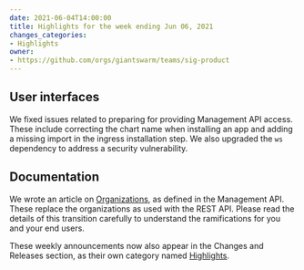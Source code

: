 ```yaml
---
date: 2021-06-04T14:00:00
title: Highlights for the week ending Jun 06, 2021
changes_categories:
- Highlights
owner:
- https://github.com/orgs/giantswarm/teams/sig-product
---
```


## User interfaces

We fixed issues related to preparing for providing Management API access. These include correcting the chart name when installing an app and adding a missing import in the ingress installation step. We also upgraded the `ws` dependency to address a security vulnerability.

## Documentation

We wrote an article on [Organizations](https://docs.giantswarm.io/general/organizations/), as defined in the Management API. These replace the organizations as used with the REST API. Please read the details of this transition carefully to understand the ramifications for you and your end users.

These weekly announcements now also appear in the Changes and Releases section, as their own category named [Highlights](https://docs.giantswarm.io/changes/highlights/).
